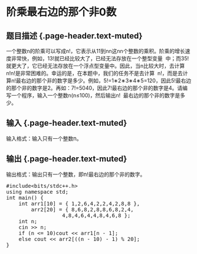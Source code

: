 # 阶乘最右边的那个非0数

## 题目描述 {.page-header.text-muted}

<div class="content">
  一个整数<span id="MathJax-Element-6-Frame" class="MathJax" style="box-sizing: border-box; font-size: 14px; display: inline; font-style: normal; font-weight: normal; line-height: normal; text-indent: 0px; text-align: left; text-transform: none; letter-spacing: normal; word-spacing: normal; overflow-wrap: normal; white-space: nowrap; float: none; direction: ltr; max-width: none; max-height: none; min-width: 0px; min-height: 0px; border: 0px; padding: 0px; margin: 0px; position: relative;" tabindex="0" role="presentation" data-mathml="<math xmlns=&quot;http://www.w3.org/1998/Math/MathML&quot;><mi>n</mi></math>"><span id="MathJax-Span-17" class="math"><span id="MathJax-Span-18" class="mrow"><span id="MathJax-Span-19" class="mi">n</span></span></span></span>的阶乘可以写成<span id="MathJax-Element-7-Frame" class="MathJax" style="box-sizing: border-box; font-size: 14px; display: inline; font-style: normal; font-weight: normal; line-height: normal; text-indent: 0px; text-align: left; text-transform: none; letter-spacing: normal; word-spacing: normal; overflow-wrap: normal; white-space: nowrap; float: none; direction: ltr; max-width: none; max-height: none; min-width: 0px; min-height: 0px; border: 0px; padding: 0px; margin: 0px; position: relative;" tabindex="0" role="presentation" data-mathml="<math xmlns=&quot;http://www.w3.org/1998/Math/MathML&quot;><mi>n</mi><mo>!</mo></math>"><span id="MathJax-Span-20" class="math"><span id="MathJax-Span-21" class="mrow"><span id="MathJax-Span-22" class="mi">n</span><span id="MathJax-Span-23" class="mo">!</span></span></span></span>，它表示从<span id="MathJax-Element-8-Frame" class="MathJax" style="box-sizing: border-box; font-size: 14px; display: inline; font-style: normal; font-weight: normal; line-height: normal; text-indent: 0px; text-align: left; text-transform: none; letter-spacing: normal; word-spacing: normal; overflow-wrap: normal; white-space: nowrap; float: none; direction: ltr; max-width: none; max-height: none; min-width: 0px; min-height: 0px; border: 0px; padding: 0px; margin: 0px; position: relative;" tabindex="0" role="presentation" data-mathml="<math xmlns=&quot;http://www.w3.org/1998/Math/MathML&quot;><mn>1</mn></math>"><span id="MathJax-Span-24" class="math"><span id="MathJax-Span-25" class="mrow"><span id="MathJax-Span-26" class="mn">1</span></span></span><span class="MJX_Assistive_MathML" role="presentation">1</span></span>到<span id="MathJax-Element-9-Frame" class="MathJax" style="box-sizing: border-box; font-size: 14px; display: inline; font-style: normal; font-weight: normal; line-height: normal; text-indent: 0px; text-align: left; text-transform: none; letter-spacing: normal; word-spacing: normal; overflow-wrap: normal; white-space: nowrap; float: none; direction: ltr; max-width: none; max-height: none; min-width: 0px; min-height: 0px; border: 0px; padding: 0px; margin: 0px; position: relative;" tabindex="0" role="presentation" data-mathml="<math xmlns=&quot;http://www.w3.org/1998/Math/MathML&quot;><mi>n</mi></math>"><span id="MathJax-Span-27" class="math"><span id="MathJax-Span-28" class="mrow"><span id="MathJax-Span-29" class="mi">n</span></span></span><span class="MJX_Assistive_MathML" role="presentation">n</span></span>这<span id="MathJax-Element-10-Frame" class="MathJax" style="box-sizing: border-box; font-size: 14px; display: inline; font-style: normal; font-weight: normal; line-height: normal; text-indent: 0px; text-align: left; text-transform: none; letter-spacing: normal; word-spacing: normal; overflow-wrap: normal; white-space: nowrap; float: none; direction: ltr; max-width: none; max-height: none; min-width: 0px; min-height: 0px; border: 0px; padding: 0px; margin: 0px; position: relative;" tabindex="0" role="presentation" data-mathml="<math xmlns=&quot;http://www.w3.org/1998/Math/MathML&quot;><mi>n</mi></math>"><span id="MathJax-Span-30" class="math"><span id="MathJax-Span-31" class="mrow"><span id="MathJax-Span-32" class="mi">n</span></span></span><span class="MJX_Assistive_MathML" role="presentation">n</span></span>个整数的乘积。阶乘的增长速度非常快，例如，<span id="MathJax-Element-11-Frame" class="MathJax" style="box-sizing: border-box; font-size: 14px; display: inline; font-style: normal; font-weight: normal; line-height: normal; text-indent: 0px; text-align: left; text-transform: none; letter-spacing: normal; word-spacing: normal; overflow-wrap: normal; white-space: nowrap; float: none; direction: ltr; max-width: none; max-height: none; min-width: 0px; min-height: 0px; border: 0px; padding: 0px; margin: 0px; position: relative;" tabindex="0" role="presentation" data-mathml="<math xmlns=&quot;http://www.w3.org/1998/Math/MathML&quot;><mn>13</mn><mo>!</mo></math>"><span id="MathJax-Span-33" class="math"><span id="MathJax-Span-34" class="mrow"><span id="MathJax-Span-35" class="mn">13</span><span id="MathJax-Span-36" class="mo">!</span></span></span></span>就已经比较大了，已经无法存放在一个整型变量  中；而<span id="MathJax-Element-12-Frame" class="MathJax" style="box-sizing: border-box; font-size: 14px; display: inline; font-style: normal; font-weight: normal; line-height: normal; text-indent: 0px; text-align: left; text-transform: none; letter-spacing: normal; word-spacing: normal; overflow-wrap: normal; white-space: nowrap; float: none; direction: ltr; max-width: none; max-height: none; min-width: 0px; min-height: 0px; border: 0px; padding: 0px; margin: 0px; position: relative;" tabindex="0" role="presentation" data-mathml="<math xmlns=&quot;http://www.w3.org/1998/Math/MathML&quot;><mn>35</mn><mo>!</mo></math>"><span id="MathJax-Span-37" class="math"><span id="MathJax-Span-38" class="mrow"><span id="MathJax-Span-39" class="mn">35</span><span id="MathJax-Span-40" class="mo">!</span></span></span></span>就更大了，它已经无法存放在一个浮点型变量中。因此，当<span id="MathJax-Element-13-Frame" class="MathJax" style="box-sizing: border-box; font-size: 14px; display: inline; font-style: normal; font-weight: normal; line-height: normal; text-indent: 0px; text-align: left; text-transform: none; letter-spacing: normal; word-spacing: normal; overflow-wrap: normal; white-space: nowrap; float: none; direction: ltr; max-width: none; max-height: none; min-width: 0px; min-height: 0px; border: 0px; padding: 0px; margin: 0px; position: relative;" tabindex="0" role="presentation" data-mathml="<math xmlns=&quot;http://www.w3.org/1998/Math/MathML&quot;><mi>n</mi></math>"><span id="MathJax-Span-41" class="math"><span id="MathJax-Span-42" class="mrow"><span id="MathJax-Span-43" class="mi">n</span></span></span></span>比较大时，去计算<span id="MathJax-Element-14-Frame" class="MathJax" style="box-sizing: border-box; font-size: 14px; display: inline; font-style: normal; font-weight: normal; line-height: normal; text-indent: 0px; text-align: left; text-transform: none; letter-spacing: normal; word-spacing: normal; overflow-wrap: normal; white-space: nowrap; float: none; direction: ltr; max-width: none; max-height: none; min-width: 0px; min-height: 0px; border: 0px; padding: 0px; margin: 0px; position: relative;" tabindex="0" role="presentation" data-mathml="<math xmlns=&quot;http://www.w3.org/1998/Math/MathML&quot;><mi>n</mi><mo>!</mo></math>"><span id="MathJax-Span-44" class="math"><span id="MathJax-Span-45" class="mrow"><span id="MathJax-Span-46" class="mi">n</span><span id="MathJax-Span-47" class="mo">!</span></span></span><span class="MJX_Assistive_MathML" role="presentation">n!</span></span>是非常困难的。幸运的是，在本题中，我们的任务不是去计算  <span id="MathJax-Element-15-Frame" class="MathJax" style="box-sizing: border-box; font-size: 14px; display: inline; font-style: normal; font-weight: normal; line-height: normal; text-indent: 0px; text-align: left; text-transform: none; letter-spacing: normal; word-spacing: normal; overflow-wrap: normal; white-space: nowrap; float: none; direction: ltr; max-width: none; max-height: none; min-width: 0px; min-height: 0px; border: 0px; padding: 0px; margin: 0px; position: relative;" tabindex="0" role="presentation" data-mathml="<math xmlns=&quot;http://www.w3.org/1998/Math/MathML&quot;><mi>n</mi><mo>!</mo></math>"><span id="MathJax-Span-48" class="math"><span id="MathJax-Span-49" class="mrow"><span id="MathJax-Span-50" class="mi">n</span><span id="MathJax-Span-51" class="mo">!</span></span></span></span>，而是去计算<span id="MathJax-Element-16-Frame" class="MathJax" style="box-sizing: border-box; font-size: 14px; display: inline; font-style: normal; font-weight: normal; line-height: normal; text-indent: 0px; text-align: left; text-transform: none; letter-spacing: normal; word-spacing: normal; overflow-wrap: normal; white-space: nowrap; float: none; direction: ltr; max-width: none; max-height: none; min-width: 0px; min-height: 0px; border: 0px; padding: 0px; margin: 0px; position: relative;" tabindex="0" role="presentation" data-mathml="<math xmlns=&quot;http://www.w3.org/1998/Math/MathML&quot;><mi>n</mi><mo>!</mo></math>"><span class="MJX_Assistive_MathML" role="presentation">n!</span></span>最右边的那个非<span id="MathJax-Element-17-Frame" class="MathJax" style="box-sizing: border-box; font-size: 14px; display: inline; font-style: normal; font-weight: normal; line-height: normal; text-indent: 0px; text-align: left; text-transform: none; letter-spacing: normal; word-spacing: normal; overflow-wrap: normal; white-space: nowrap; float: none; direction: ltr; max-width: none; max-height: none; min-width: 0px; min-height: 0px; border: 0px; padding: 0px; margin: 0px; position: relative;" tabindex="0" role="presentation" data-mathml="<math xmlns=&quot;http://www.w3.org/1998/Math/MathML&quot;><mn>0</mn></math>"><span id="MathJax-Span-56" class="math"><span id="MathJax-Span-57" class="mrow"><span id="MathJax-Span-58" class="mn"></span></span></span><span class="MJX_Assistive_MathML" role="presentation"></span></span>的数字是多少。例如，<span id="MathJax-Element-18-Frame" class="MathJax" style="box-sizing: border-box; font-size: 14px; display: inline; font-style: normal; font-weight: normal; line-height: normal; text-indent: 0px; text-align: left; text-transform: none; letter-spacing: normal; word-spacing: normal; overflow-wrap: normal; white-space: nowrap; float: none; direction: ltr; max-width: none; max-height: none; min-width: 0px; min-height: 0px; border: 0px; padding: 0px; margin: 0px; position: relative;" tabindex="0" role="presentation" data-mathml="<math xmlns=&quot;http://www.w3.org/1998/Math/MathML&quot;><mn>5</mn><mo>!</mo><mo>=</mo><mn>1</mn><mo>&#x2217;</mo><mn>2</mn><mo>&#x2217;</mo><mn>3</mn><mo>&#x2217;</mo><mn>4</mn><mo>&#x2217;</mo><mn>5</mn><mo>=</mo><mn>120</mn></math>"><span id="MathJax-Span-59" class="math"><span id="MathJax-Span-60" class="mrow"><span id="MathJax-Span-61" class="mn">5</span><span id="MathJax-Span-62" class="mo">!</span><span id="MathJax-Span-63" class="mo">=</span><span id="MathJax-Span-64" class="mn">1</span><span id="MathJax-Span-65" class="mo">∗</span><span id="MathJax-Span-66" class="mn">2</span><span id="MathJax-Span-67" class="mo">∗</span><span id="MathJax-Span-68" class="mn">3</span><span id="MathJax-Span-69" class="mo">∗</span><span id="MathJax-Span-70" class="mn">4</span><span id="MathJax-Span-71" class="mo">∗</span><span id="MathJax-Span-72" class="mn">5</span><span id="MathJax-Span-73" class="mo">=</span><span id="MathJax-Span-74" class="mn">120</span></span></span></span>，因此<span id="MathJax-Element-19-Frame" class="MathJax" style="box-sizing: border-box; font-size: 14px; display: inline; font-style: normal; font-weight: normal; line-height: normal; text-indent: 0px; text-align: left; text-transform: none; letter-spacing: normal; word-spacing: normal; overflow-wrap: normal; white-space: nowrap; float: none; direction: ltr; max-width: none; max-height: none; min-width: 0px; min-height: 0px; border: 0px; padding: 0px; margin: 0px; position: relative;" tabindex="0" role="presentation" data-mathml="<math xmlns=&quot;http://www.w3.org/1998/Math/MathML&quot;><mn>5</mn><mo>!</mo></math>"><span id="MathJax-Span-75" class="math"><span id="MathJax-Span-76" class="mrow"><span id="MathJax-Span-77" class="mn">5</span><span id="MathJax-Span-78" class="mo">!</span></span></span></span>最右边的那个非<span id="MathJax-Element-20-Frame" class="MathJax" style="box-sizing: border-box; font-size: 14px; display: inline; font-style: normal; font-weight: normal; line-height: normal; text-indent: 0px; text-align: left; text-transform: none; letter-spacing: normal; word-spacing: normal; overflow-wrap: normal; white-space: nowrap; float: none; direction: ltr; max-width: none; max-height: none; min-width: 0px; min-height: 0px; border: 0px; padding: 0px; margin: 0px; position: relative;" tabindex="0" role="presentation" data-mathml="<math xmlns=&quot;http://www.w3.org/1998/Math/MathML&quot;><mn>0</mn></math>"><span id="MathJax-Span-79" class="math"><span id="MathJax-Span-80" class="mrow"><span id="MathJax-Span-81" class="mn"></span></span></span></span>的数字是<span id="MathJax-Element-21-Frame" class="MathJax" style="box-sizing: border-box; font-size: 14px; display: inline; font-style: normal; font-weight: normal; line-height: normal; text-indent: 0px; text-align: left; text-transform: none; letter-spacing: normal; word-spacing: normal; overflow-wrap: normal; white-space: nowrap; float: none; direction: ltr; max-width: none; max-height: none; min-width: 0px; min-height: 0px; border: 0px; padding: 0px; margin: 0px; position: relative;" tabindex="0" role="presentation" data-mathml="<math xmlns=&quot;http://www.w3.org/1998/Math/MathML&quot;><mn>2</mn></math>"><span id="MathJax-Span-82" class="math"><span id="MathJax-Span-83" class="mrow"><span id="MathJax-Span-84" class="mn">2</span></span></span></span>。再如：<span id="MathJax-Element-22-Frame" class="MathJax" style="box-sizing: border-box; font-size: 14px; display: inline; font-style: normal; font-weight: normal; line-height: normal; text-indent: 0px; text-align: left; text-transform: none; letter-spacing: normal; word-spacing: normal; overflow-wrap: normal; white-space: nowrap; float: none; direction: ltr; max-width: none; max-height: none; min-width: 0px; min-height: 0px; border: 0px; padding: 0px; margin: 0px; position: relative;" tabindex="0" role="presentation" data-mathml="<math xmlns=&quot;http://www.w3.org/1998/Math/MathML&quot;><mn>7</mn><mo>!</mo><mo>=</mo><mn>5040</mn></math>"><span id="MathJax-Span-85" class="math"><span id="MathJax-Span-86" class="mrow"><span id="MathJax-Span-87" class="mn">7</span><span id="MathJax-Span-88" class="mo">!</span><span id="MathJax-Span-89" class="mo">=</span><span id="MathJax-Span-90" class="mn">5040</span></span></span></span>，因此<span id="MathJax-Element-23-Frame" class="MathJax" style="box-sizing: border-box; font-size: 14px; display: inline; font-style: normal; font-weight: normal; line-height: normal; text-indent: 0px; text-align: left; text-transform: none; letter-spacing: normal; word-spacing: normal; overflow-wrap: normal; white-space: nowrap; float: none; direction: ltr; max-width: none; max-height: none; min-width: 0px; min-height: 0px; border: 0px; padding: 0px; margin: 0px; position: relative;" tabindex="0" role="presentation" data-mathml="<math xmlns=&quot;http://www.w3.org/1998/Math/MathML&quot;><mn>7</mn><mo>!</mo></math>"><span class="MJX_Assistive_MathML" role="presentation">7!</span></span>最右边的那个非<span id="MathJax-Element-24-Frame" class="MathJax" style="box-sizing: border-box; font-size: 14px; display: inline; font-style: normal; font-weight: normal; line-height: normal; text-indent: 0px; text-align: left; text-transform: none; letter-spacing: normal; word-spacing: normal; overflow-wrap: normal; white-space: nowrap; float: none; direction: ltr; max-width: none; max-height: none; min-width: 0px; min-height: 0px; border: 0px; padding: 0px; margin: 0px; position: relative;" tabindex="0" role="presentation" data-mathml="<math xmlns=&quot;http://www.w3.org/1998/Math/MathML&quot;><mn>0</mn></math>"><span class="MJX_Assistive_MathML" role="presentation"></span></span>的数字是<span id="MathJax-Element-25-Frame" class="MathJax" style="box-sizing: border-box; font-size: 14px; display: inline; font-style: normal; font-weight: normal; line-height: normal; text-indent: 0px; text-align: left; text-transform: none; letter-spacing: normal; word-spacing: normal; overflow-wrap: normal; white-space: nowrap; float: none; direction: ltr; max-width: none; max-height: none; min-width: 0px; min-height: 0px; border: 0px; padding: 0px; margin: 0px; position: relative;" tabindex="0" role="presentation" data-mathml="<math xmlns=&quot;http://www.w3.org/1998/Math/MathML&quot;><mn>4</mn></math>"><span id="MathJax-Span-98" class="math"><span id="MathJax-Span-99" class="mrow"><span id="MathJax-Span-100" class="mn">4</span></span></span></span>。请编写一个程序，输入一个整数<span id="MathJax-Element-26-Frame" class="MathJax" style="box-sizing: border-box; font-size: 14px; display: inline; font-style: normal; font-weight: normal; line-height: normal; text-indent: 0px; text-align: left; text-transform: none; letter-spacing: normal; word-spacing: normal; overflow-wrap: normal; white-space: nowrap; float: none; direction: ltr; max-width: none; max-height: none; min-width: 0px; min-height: 0px; border: 0px; padding: 0px; margin: 0px; position: relative;" tabindex="0" role="presentation" data-mathml="<math xmlns=&quot;http://www.w3.org/1998/Math/MathML&quot;><mi>n</mi></math>"><span id="MathJax-Span-101" class="math"><span id="MathJax-Span-102" class="mrow"><span id="MathJax-Span-103" class="mi">n</span></span></span></span>(<span id="MathJax-Element-27-Frame" class="MathJax" style="box-sizing: border-box; font-size: 14px; display: inline; font-style: normal; font-weight: normal; line-height: normal; text-indent: 0px; text-align: left; text-transform: none; letter-spacing: normal; word-spacing: normal; overflow-wrap: normal; white-space: nowrap; float: none; direction: ltr; max-width: none; max-height: none; min-width: 0px; min-height: 0px; border: 0px; padding: 0px; margin: 0px; position: relative;" tabindex="0" role="presentation" data-mathml="<math xmlns=&quot;http://www.w3.org/1998/Math/MathML&quot;><mi>n</mi><mo>&#x2264;</mo><mn>100</mn></math>"><span id="MathJax-Span-104" class="math"><span id="MathJax-Span-105" class="mrow"><span id="MathJax-Span-106" class="mi">n</span><span id="MathJax-Span-107" class="mo">≤</span><span id="MathJax-Span-108" class="mn">100</span></span></span></span>)，然后输出<span id="MathJax-Element-28-Frame" class="MathJax" style="box-sizing: border-box; font-size: 14px; display: inline; font-style: normal; font-weight: normal; line-height: normal; text-indent: 0px; text-align: left; text-transform: none; letter-spacing: normal; word-spacing: normal; overflow-wrap: normal; white-space: nowrap; float: none; direction: ltr; max-width: none; max-height: none; min-width: 0px; min-height: 0px; border: 0px; padding: 0px; margin: 0px; position: relative;" tabindex="0" role="presentation" data-mathml="<math xmlns=&quot;http://www.w3.org/1998/Math/MathML&quot;><mi>n</mi><mo>!</mo></math>"><span id="MathJax-Span-109" class="math"><span id="MathJax-Span-110" class="mrow"><span id="MathJax-Span-111" class="mi">n</span><span id="MathJax-Span-112" class="mo">!</span></span></span></span>  最右边的那个非<span id="MathJax-Element-29-Frame" class="MathJax" style="box-sizing: border-box; font-size: 14px; display: inline; font-style: normal; font-weight: normal; line-height: normal; text-indent: 0px; text-align: left; text-transform: none; letter-spacing: normal; word-spacing: normal; overflow-wrap: normal; white-space: nowrap; float: none; direction: ltr; max-width: none; max-height: none; min-width: 0px; min-height: 0px; border: 0px; padding: 0px; margin: 0px; position: relative;" tabindex="0" role="presentation" data-mathml="<math xmlns=&quot;http://www.w3.org/1998/Math/MathML&quot;><mn>0</mn></math>"><span id="MathJax-Span-113" class="math"><span id="MathJax-Span-114" class="mrow"><span id="MathJax-Span-115" class="mn"></span></span></span></span>的数字是多少。</p>
</div>

## 输入 {.page-header.text-muted}

<div class="content">
  输入格式：输入只有一个整数<span id="MathJax-Element-30-Frame" class="MathJax" style="box-sizing: border-box; font-size: 15px; display: inline; font-style: normal; font-weight: normal; line-height: normal; text-indent: 0px; text-align: left; text-transform: none; letter-spacing: normal; word-spacing: normal; overflow-wrap: normal; white-space: nowrap; float: none; direction: ltr; max-width: none; max-height: none; min-width: 0px; min-height: 0px; border: 0px; padding: 0px; margin: 0px; position: relative;" tabindex="0" role="presentation" data-mathml="<math xmlns=&quot;http://www.w3.org/1998/Math/MathML&quot;><mi>n</mi></math>"><span class="MJX_Assistive_MathML" role="presentation">n</span></span>。</p>
</div>

## 输出 {.page-header.text-muted}

<div class="content">
  输出格式：输出只有一个整数，即<span id="MathJax-Element-31-Frame" class="MathJax" style="box-sizing: border-box; font-size: 15px; display: inline; font-style: normal; font-weight: normal; line-height: normal; text-indent: 0px; text-align: left; text-transform: none; letter-spacing: normal; word-spacing: normal; overflow-wrap: normal; white-space: nowrap; float: none; direction: ltr; max-width: none; max-height: none; min-width: 0px; min-height: 0px; border: 0px; padding: 0px; margin: 0px; position: relative;" tabindex="0" role="presentation" data-mathml="<math xmlns=&quot;http://www.w3.org/1998/Math/MathML&quot;><mi>n</mi><mo>!</mo></math>"><span id="MathJax-Span-119" class="math"><span id="MathJax-Span-120" class="mrow"><span id="MathJax-Span-121" class="mi">n</span><span id="MathJax-Span-122" class="mo">!</span></span></span></span>最右边的那个非<span id="MathJax-Element-32-Frame" class="MathJax" style="box-sizing: border-box; font-size: 15px; display: inline; font-style: normal; font-weight: normal; line-height: normal; text-indent: 0px; text-align: left; text-transform: none; letter-spacing: normal; word-spacing: normal; overflow-wrap: normal; white-space: nowrap; float: none; direction: ltr; max-width: none; max-height: none; min-width: 0px; min-height: 0px; border: 0px; padding: 0px; margin: 0px; position: relative;" tabindex="0" role="presentation" data-mathml="<math xmlns=&quot;http://www.w3.org/1998/Math/MathML&quot;><mn>0</mn></math>"><span class="MJX_Assistive_MathML" role="presentation"></span></span>的数字。</p> 
  
  <pre class="EnlighterJSRAW" data-enlighter-language="cpp">#include&lt;bits/stdc++.h&gt;
using namespace std;
int main() {
    int arr1[10] = { 1,2,6,4,2,2,4,2,8,8 },
        arr2[20] = { 8,6,8,2,8,8,6,8,2,4,
                  4,8,4,6,4,4,8,4,6,8 };
    int n;
    cin &gt;&gt; n;
    if (n &lt;= 10)cout &lt;&lt; arr1[n - 1];
    else cout &lt;&lt; arr2[((n - 10) - 1) % 20];
}</pre>
  
  <p>
    &nbsp;
  </p>
</div>
